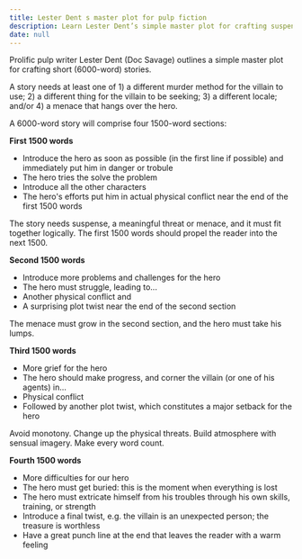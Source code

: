 ```yaml
---
title: Lester Dent s master plot for pulp fiction
description: Learn Lester Dent’s simple master plot for crafting suspenseful 6000-word stories with clear hero struggles, twists, physical conflicts, and engaging pacing to keep readers hooked.
date: null
---
```


Prolific pulp writer Lester Dent (Doc Savage) outlines a simple master plot for crafting short (6000-word) stories.

A story needs at least one of 1) a different murder method for the villain to use; 2) a different thing for the villain to be seeking; 3) a different locale; and/or 4) a menace that hangs over the hero.

A 6000-word story will comprise four 1500-word sections:

**First 1500 words**

- Introduce the hero as soon as possible (in the first line if possible) and immediately put him in danger or trobule
- The hero tries the solve the problem
- Introduce all the other characters
- The hero's efforts put him in actual physical conflict near the end of the first 1500 words

The story needs suspense, a meaningful threat or menace, and it must fit together logically. The first 1500 words should propel the reader into the next 1500.

**Second 1500 words**

- Introduce more problems and challenges for the hero
- The hero must struggle, leading to...
- Another physical conflict and
- A surprising plot twist near the end of the second section

The menace must grow in the second section, and the hero must take his lumps.

**Third 1500 words**

- More grief for the hero
- The hero should make progress, and corner the villain (or one of his agents) in...
- Physical conflict
- Followed by another plot twist, which constitutes a major setback for the hero

Avoid monotony. Change up the physical threats. Build atmosphere with sensual imagery. Make every word count.

**Fourth 1500 words**

- More difficulties for our hero
- The hero must get buried: this is the moment when everything is lost
- The hero must extricate himself from his troubles through his own skills, training, or strength
- Introduce a final twist, e.g. the villain is an unexpected person; the treasure is worthless
- Have a great punch line at the end that leaves the reader with a warm feeling
